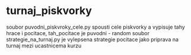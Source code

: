 # turnaj_piskvorky

soubor puvodni_piskvroky_cele.py spousti cele piskvorky a vypisuje tahy hrace i pocitace, tah_pocitace je puvodni - random
soubor strategie_na_turnaj.py je vylepsena strategie pocitace jako priprava na turnaj mezi ucastnicema kurzu
